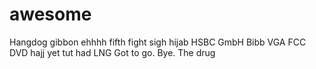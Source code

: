 awesome
=======
Hangdog gibbon ehhhh fifth fight sigh hijab HSBC GmbH Bibb VGA FCC DVD hajj yet tut had LNG Got to go. Bye. The drug 
